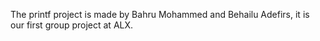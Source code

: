 The printf project is made by Bahru Mohammed and Behailu Adefirs, it is our first group project at ALX.
